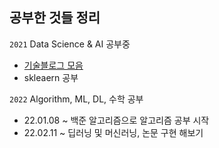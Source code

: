 ## 공부한 것들 정리
`2021` Data Science & AI 공부중
- [기술블로그 모음](https://github.com/seonggwonyoon/techblog)
- skleaern 공부

`2022` Algorithm, ML, DL, 수학 공부
- 22.01.08 ~ 백준 알고리즘으로 알고리즘 공부 시작
- 22.02.11 ~ 딥러닝 및 머신러닝, 논문 구현 해보기 
